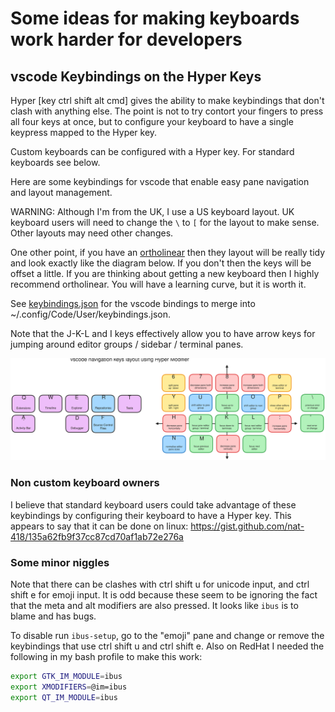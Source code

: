 # Some ideas for making keyboards work harder for developers

## vscode Keybindings on the Hyper Keys

Hyper [key ctrl shift alt cmd] gives the ability to make keybindings that
don't clash with anything else. The point is not to try contort your fingers
to press all four keys at once, but to configure your keyboard to have a
single keypress mapped to the Hyper key.

Custom keyboards can be configured with a Hyper key. For standard keyboards
see below.

Here are some keybindings for vscode that
enable easy pane navigation and layout management.

WARNING: Although I'm from the UK, I use a US keyboard layout. UK keyboard
users will need to change the `\` to `[` for the layout to make sense. Other
layouts may need other changes.

One other point, if you have an
[ortholinear](https://www.daskeyboard.com/blog/what-is-an-ortholinear-keyboard/)
then they layout will be really tidy and look exactly like the diagram below.
If you don't then the keys will be offset a little. If you are thinking about
getting a new keyboard then I highly recommend ortholinear. You will have
a learning curve, but it is worth it.


See [keybindings.json](keybindings.json) for the vscode bindings to merge into
~/.config/Code/User/keybindings.json.

Note that the J-K-L and I keys effectively allow you to have
arrow keys for jumping around editor groups / sidebar / terminal panes.


![vscode keybindings](vscode.svg)

### Non custom keyboard owners

I believe that standard keyboard users could take advantage of these keybindings
by configuring their keyboard to have a Hyper key. This appears to say that
it can be done on linux:
https://gist.github.com/nat-418/135a62fb9f37cc87cd70af1ab72e276a


### Some minor niggles

Note that there can be clashes with ctrl shift u for unicode input, and ctrl
shift e for emoji input. It is odd because these seem to be ignoring the fact
that the meta and alt modifiers are also pressed. It looks like ``ibus`` is
to blame and has bugs.

To disable run ```ibus-setup```, go to the "emoji" pane and change or remove
the keybindings that use ctrl shift u and ctrl shift e. Also on RedHat I
needed the following in my bash profile to make this work:

```bash
export GTK_IM_MODULE=ibus
export XMODIFIERS=@im=ibus
export QT_IM_MODULE=ibus
```
